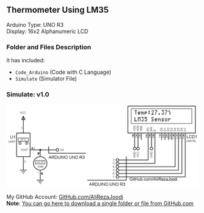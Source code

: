 ## Thermometer Using LM35
 
Arduino Type: 	UNO R3  
Display:    	16x2 Alphanumeric LCD    

### Folder and Files Description
It has included:
- `Code_Arduino` (Code with C Language)
- `Simulate` (Simulator File)

### Simulate: v1.0
![](Simulate/v1.0.png)

My GitHub Account: [GitHub.com/AliRezaJoodi](https://github.com/AliRezaJoodi)  
**Note**: [You can go here to download a single folder or file from GitHub.com](https://minhaskamal.github.io/DownGit/#/home)
